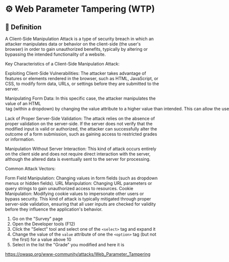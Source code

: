 # ⚙️ Web Parameter Tampering (WTP)

## 📖 Definition
A Client-Side Manipulation Attack is a type of security breach in which an attacker manipulates data or behavior on the client-side (the user's browser) in order to gain unauthorized benefits, typically by altering or bypassing the intended functionality of a website.

Key Characteristics of a Client-Side Manipulation Attack:

Exploiting Client-Side Vulnerabilities: The attacker takes advantage of features or elements rendered in the browser, such as HTML, JavaScript, or CSS, to modify form data, URLs, or settings before they are submitted to the server.

Manipulating Form Data: In this specific case, the attacker manipulates the value of an HTML <option> tag (within a <select> dropdown) by changing the value attribute to a higher value than intended. This can allow the user to select an option that would normally be restricted or unavailable, such as bypassing a grade restriction.

Lack of Proper Server-Side Validation: The attack relies on the absence of proper validation on the server-side. If the server does not verify that the modified input is valid or authorized, the attacker can successfully alter the outcome of a form submission, such as gaining access to restricted grades or information.

Manipulation Without Server Interaction: This kind of attack occurs entirely on the client side and does not require direct interaction with the server, although the altered data is eventually sent to the server for processing.

Common Attack Vectors:

Form Field Manipulation: Changing values in form fields (such as dropdown menus or hidden fields).
URL Manipulation: Changing URL parameters or query strings to gain unauthorized access to resources.
Cookie Manipulation: Modifying cookie values to impersonate other users or bypass security.
This kind of attack is typically mitigated through proper server-side validation, ensuring that all user inputs are checked for validity before they influence the application's behavior.

1. Go on the "Survey" page
2. Open the Developer tools (F12)
3. Click the "Select" tool and select one of the `<select>` tag and expand it
4. Change the value of the `value` attribute of one the `<option>` tag (but not the first) for a value above 10
5. Select in the list the "Grade" you modified and here it is

https://owasp.org/www-community/attacks/Web_Parameter_Tampering